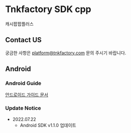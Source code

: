 # Tnkfactory SDK cpp

캐시팝팝플러스

## Contact US 
궁금한 사항은 [platform@tnkfactory.com](mailto:platform@tnkfactory.com) 문의 주시기 바랍니다.

## Android

### Android Guide

[안드로이드 가이드 문서](./Android_Guide.md)

### Update Notice
* 2022.07.22
  * Android SDK v1.1.0 업데이트
  
  
